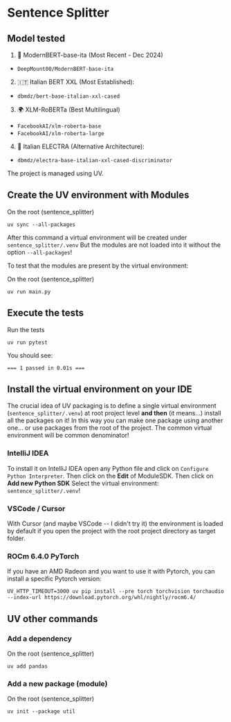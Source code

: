 # Sentence Splitter

## Model tested

1. 🚀 ModernBERT-base-ita (Most Recent - Dec 2024)
  * `DeepMount00/ModernBERT-base-ita`

2. 🇮🇹 Italian BERT XXL (Most Established): 
  * `dbmdz/bert-base-italian-xxl-cased`

3. 🌍 XLM-RoBERTa (Best Multilingual)
  * `FacebookAI/xlm-roberta-base`
  * `FacebookAI/xlm-roberta-large`

4. 🔬 Italian ELECTRA (Alternative Architecture): 
  * `dbmdz/electra-base-italian-xxl-cased-discriminator`

The project is managed using UV.

## Create the UV environment with Modules

On the root (sentence_splitter)
```shell
uv sync --all-packages
```

After this command a virtual environment will be created under `sentence_splitter/.venv`
But the modules are not loaded into it without the option `--all-packages`!

To test that the modules are present by the virtual environment:

On the root (sentence_splitter)
```shell
uv run main.py
```

## Execute the tests

Run the tests
```shell
uv run pytest
```

You should see:
```shell
=== 1 passed in 0.01s ===
```

## Install the virtual environment on your IDE

The crucial idea of UV packaging is to define a single virtual environment (`sentence_splitter/.venv`)
at root project level **and then** (it means...) install all the packages on it!
In this way you can make one package using another one... or use packages from the root of the project.
The common virtual environment will be common denominator!

### IntelliJ IDEA

To install it on IntelliJ IDEA open any Python file and click on `Configure Python Interpreter`.
Then click on the **Edit** of ModuleSDK.
Then click on **Add new Python SDK**
Select the virtual environment: `sentence_splitter/.venv`!

### VSCode / Cursor

With Cursor (and maybe VSCode -- I didn't try it) the environment is loaded by default if you open the project
with the root project directory as target folder.

### ROCm 6.4.0 PyTorch 

If you have an AMD Radeon and you want to use it with Pytorch, you can install a specific Pytorch version:

```shell
UV_HTTP_TIMEOUT=3000 uv pip install --pre torch torchvision torchaudio --index-url https://download.pytorch.org/whl/nightly/rocm6.4/
```

## UV other commands

### Add a dependency

On the root (sentence_splitter)
```shell
uv add pandas
```

### Add a new package (module) 

On the root (sentence_splitter)
```shell
uv init --package util
```